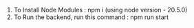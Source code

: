 1. To Install Node Modules : npm i (using node version - 20.5.0)
2. To Run the backend, run this command : npm run start
